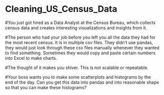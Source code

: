 # Cleaning_US_Census_Data
#You just got hired as a Data Analyst at the Census Bureau, which collects census data and creates interesting visualizations and insights from it.

#The person who had your job before you left you all the data they had for the most recent census. It is in multiple csv files. They didn’t use pandas, they would just look through these csv files manually whenever they wanted to find something. Sometimes they would copy and paste certain numbers into Excel to make charts.

#The thought of it makes you shiver. This is not scalable or repeatable.

#Your boss wants you to make some scatterplots and histograms by the end of the day. Can you get this data into pandas and into reasonable shape so that you can make these histograms?
